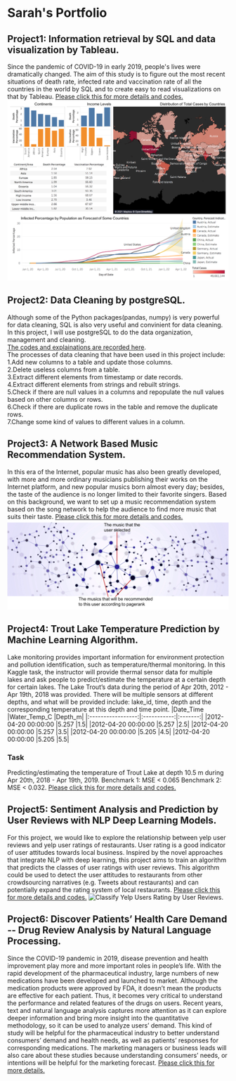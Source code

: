 # Sarah's Portfolio


## Project1: Information retrieval by SQL and data visualization by Tableau.
Since the pandemic of COVID-19 in early 2019, people's lives were dramatically changed. The aim of this study is to figure out the most recent situations of death rate, infected rate and vaccination rate of all the countries in the world by SQL and to create easy to read visualizations on that by Tableau.
[Please click this for more details and codes.](https://github.com/sarahzhao21/COVID-19-study-by-SQL-and-visualization-by-Tableau.git)
![2021 COVID-19 Would Situation Dashboard](https://github.com/sarahzhao21/COVID-19-study-by-SQL-and-visualization-by-Tableau/blob/7fca289b8a60db0714d48cd2ca5bb14e80193d0e/COVID%20visualization%202021.png)

## Project2: Data Cleaning by postgreSQL.
Although some of the Python packages(pandas, numpy) is very powerful for data cleaning, SQL is also very useful and convinient for data cleaning. In this project, I will use postgreSQL to do the data organization, management and cleaning.   
[The codes and explainations are recorded here](https://github.com/sarahzhao21/data_organization_cleaning_by_SQL.git).  
The processes of data cleaning that have been used in this project include:  
1.Add new columns to a table and update those columns.   
2.Delete useless columns from a table.   
3.Extract different elements from timestamp or date records.     
4.Extract different elements from strings and rebuilt strings.   
5.Check if there are null values in a columns and repopulate the null values based on other columns or rows.   
6.Check if there are duplicate rows in the table and remove the duplicate rows.   
7.Change some kind of values to different values in a column.      

## Project3: A Network Based Music Recommendation System.
In this era of the Internet, popular music has also been greatly developed, with more and more ordinary musicians publishing their works on the Internet platform, and new popular musics born almost every day; besides, the taste of the audience is no longer limited to their favorite singers. Based on this background, we want to set up a music recommendation system based on the song network to help the audience to find more music that suits their taste.
[Please click this for more details and codes.](https://github.com/sarahzhao21/A-Recommendation-System-Based-on-Network.git)
![The network graph based on users history of a music website](https://github.com/sarahzhao21/A-Recommendation-System-Based-on-Network/blob/b5cfd422d5d336eca932ee38dec3c2172c4123fb/images/Recommendation%20graph.png)


## Project4: Trout Lake Temperature Prediction by Machine Learning Algorithm.
Lake monitoring provides important information for environment protection and pollution identification, such as temperature/thermal monitoring. In this Kaggle task, the instructor will provide thermal sensor data for multiple lakes and ask people to predict/estimate the temperature at a certain depth for certain lakes. The Lake Trout’s data during the period of Apr 20th, 2012 - Apr 19th, 2018 was provided. There will be multiple sensors at different depths, and what will be provided include: lake_id, time, depth and the corresponding temperature at this depth and time point.
|Date_Time	           |Water_Temp_C	|Depth_m|
|:-----------------:|:-----------:|:-------:|
|2012-04-20 00:00:00	 |5.257	        |1.5|
|2012-04-20 00:00:00	 |5.257        	|2.5|
|2012-04-20 00:00:00	 |5.257       	|3.5|
|2012-04-20 00:00:00	 |5.205	        |4.5|
|2012-04-20 00:00:00	 |5.205         |5.5|

### Task
Predicting/estimating the temperature of Trout Lake at depth 10.5 m during Apr 20th, 2018 - Apr 19th, 2019. 
Benchmark 1:  MSE < 0.065
Benchmark 2:  MSE < 0.032.
[Please click this for more details and codes.](https://github.com/sarahzhao21/SI670_Kaggle_Competetion_Temperature_Prediction.git)

## Project5: Sentiment Analysis and Prediction by User Reviews with NLP Deep Learning Models.
For this project, we would like to explore the relationship between yelp user reviews and yelp user ratings of restaurants. User rating is a good indicator of user attitudes towards local business. Inspired by the novel approaches that integrate NLP with deep learning, this project aims to train an algorithm that predicts the classes of user ratings with user reviews. This algorithm could be used to detect the user attitudes to restaurants from other crowdsourcing narratives (e.g. Tweets about restaurants) and can potentially expand the rating system of local restaurants.
[Please click this for more details and codes.](https://github.com/sarahzhao21/SI-670-Maching-Learning-Project.git)
![Classify Yelp Users Rating by User Reviews.](https://user-images.githubusercontent.com/54957469/119426199-c50e3d00-bcd6-11eb-9fce-ac7690411a9a.jpg)

## Project6: Discover Patients’ Health Care Demand -- Drug Review Analysis by Natural Language Processing.
Since the COVID-19 pandemic in 2019, disease prevention and health improvement play more and more important roles in people’s life. With the rapid development of the pharmaceutical industry, large numbers of new medications have been developed and launched to market. Although the medication products were approved by FDA, it doesn’t mean the products are effective for each patient. Thus, it becomes very critical to understand the performance and related features of the drugs on users. Recent years, text and natural language analysis captures more attention as it can explore deeper information and bring more insight into the quantitative methodology, so it can be used to analyze users’ demand.
This kind of study will be helpful for the pharmaceutical industry to better understand consumers’ demand and health needs, as well as patients’ responses for corresponding medications. The marketing managers or business leads will also care about these studies because understanding consumers’ needs, or intentions will be helpful for the marketing forecast. 
[Please click this for more details.](https://xinyiz-13686.medium.com/discover-customers-health-care-demand-drug-review-analysis-by-natural-language-processing-8aaa5c9f2e57)
